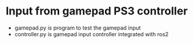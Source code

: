 # Input from gamepad PS3 controller

- gamepad.py is program to test the gamepad input
- controller.py is gamepad input controller integrated with ros2